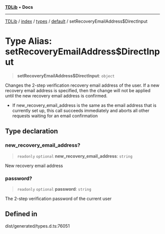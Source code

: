 [**TDLib**](../../../../../../README.md) • **Docs**

***

[TDLib](../../../../../../modules.md) / [index](../../../../../README.md) / [types](../../../README.md) / [default](../README.md) / setRecoveryEmailAddress$DirectInput

# Type Alias: setRecoveryEmailAddress$DirectInput

> **setRecoveryEmailAddress$DirectInput**: `object`

Changes the 2-step verification recovery email address of the user. If a new recovery email address is specified, then the change will not be applied until the new recovery email address is confirmed.

- If new_recovery_email_address is the same as the email address that is currently set up, this call succeeds immediately and aborts all other requests waiting for an email confirmation

## Type declaration

### new\_recovery\_email\_address?

> `readonly` `optional` **new\_recovery\_email\_address**: `string`

New recovery email address

### password?

> `readonly` `optional` **password**: `string`

The 2-step verification password of the current user

## Defined in

dist/generated/types.d.ts:76051
